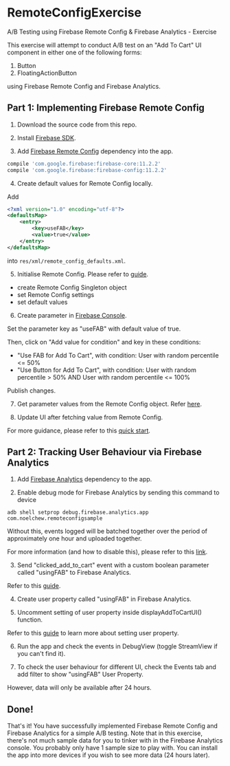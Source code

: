 # RemoteConfigExercise
A/B Testing using Firebase Remote Config &amp; Firebase Analytics - Exercise

This exercise will attempt to conduct A/B test on an "Add To Cart" UI component in either one of the following forms:
1. Button
2. FloatingActionButton

using Firebase Remote Config and Firebase Analytics.

## Part 1: Implementing Firebase Remote Config
1. Download the source code from this repo.

2. Install [Firebase SDK](https://firebase.google.com/docs/android/setup).

3. Add [Firebase Remote Config](https://firebase.google.com/docs/remote-config/use-config-android) dependency into the app.

```groovy
compile 'com.google.firebase:firebase-core:11.2.2'
compile 'com.google.firebase:firebase-config:11.2.2'
```

4. Create default values for Remote Config locally.

Add
```xml
<?xml version="1.0" encoding="utf-8"?>
<defaultsMap>
    <entry>
        <key>useFAB</key>
        <value>true</value>
    </entry>
</defaultsMap>
```
into ```res/xml/remote_config_defaults.xml```.

5. Initialise Remote Config. Please refer to [guide](https://firebase.google.com/docs/remote-config/android).
- create Remote Config Singleton object
- set Remote Config settings
- set default values

6. Create parameter in [Firebase Console](https://console.firebase.google.com/u/0/).

Set the parameter key as "useFAB" with default value of true.

Then, click on "Add value for condition" and key in these conditions:

- "Use FAB for Add To Cart", with condition: User with random percentile <= 50%
- "Use Button for Add To Cart", with condition: User with random percentile > 50% AND User with random percentile <= 100%

Publish changes.

7. Get parameter values from the Remote Config object. 
Refer [here](https://firebase.google.com/docs/reference/android/com/google/firebase/remoteconfig/FirebaseRemoteConfig#getBoolean(java.lang.String)).

8. Update UI after fetching value from Remote Config.

For more guidance, please refer to this [quick start](https://firebase.google.com/docs/remote-config/android).


## Part 2: Tracking User Behaviour via Firebase Analytics

1. Add [Firebase Analytics](https://firebase.google.com/docs/analytics/android/start/) dependency to the app.

2. Enable debug mode for Firebase Analytics by sending this command to device
```
adb shell setprop debug.firebase.analytics.app com.noelchew.remoteconfigsample
```

Without this, events logged will be batched together over the period of approximately one hour and uploaded together.

For more information (and how to disable this), please refer to this [link](https://firebase.google.com/docs/analytics/debugview).

3. Send "clicked_add_to_cart" event with a custom boolean parameter called "usingFAB" to Firebase Analytics.

Refer to this [guide](https://firebase.google.com/docs/analytics/android/events).

4. Create user property called "usingFAB" in Firebase Analytics.

5. Uncomment setting of user property inside displayAddToCartUI() function.

Refer to this [guide]() to learn more about setting user property.

6. Run the app and check the events in DebugView (toggle StreamView if you can't find it).

7. To check the user behaviour for different UI, check the Events tab and add filter to show "usingFAB" User Property.

However, data will only be available after 24 hours.


## Done!
That's it! You have successfully implemented Firebase Remote Config and Firebase Analytics for a simple A/B testing. Note that in this exercise, there's not much sample data for you to tinker with in the Firebase Analytics console. You probably only have 1 sample size to play with. You can install the app into more devices if you wish to see more data (24 hours later).

